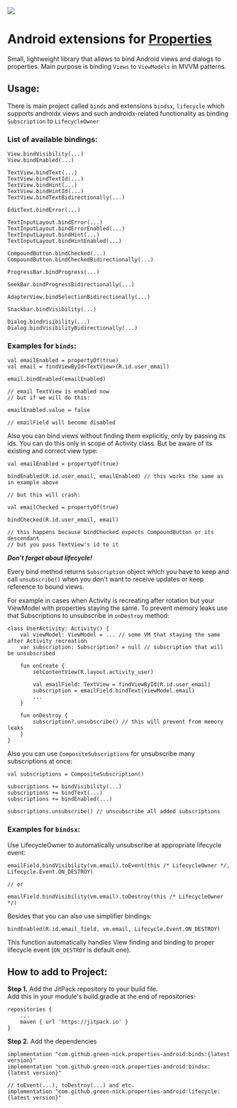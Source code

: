 [![](https://jitpack.io/v/green-nick/properties-android.svg)](https://jitpack.io/#green-nick/properties-android)
# Android extensions for [Properties](https://github.com/green-nick/properties)
Small, lightweight library that allows to bind Android views and dialogs to properties.
Main purpose is binding `Views` to `ViewModels` in MVVM patterns.

## Usage:
There is main project called `binds` and extensions `bindsx`, `lifecycle`
which supports androidx views and 
such androidx-related functionality as binding `Subscription` to `LifecycleOwner`
### List of available bindings:
```
View.bindVisibility(...)
View.bindEnabled(...)

TextView.bindText(...)
TextView.bindTextId(...)
TextView.bindHint(...)
TextView.bindHintId(...)
TextView.bindTextBidirectionally(...)

EditText.bindError(...)

TextInputLayout.bindError(...)
TextInputLayout.bindErrorEnabled(...)
TextInputLayout.bindHint(...)
TextInputLayout.bindHintEnabled(...)

CompoundButton.bindChecked(...)
CompoundButton.bindCheckedBidirectionally(...)

ProgressBar.bindProgress(...)

SeekBar.bindProgressBidirectionally(...)

AdapterView.bindSelectionBidirectionally(...)

Snackbar.bindVisibility(...)

Dialog.bindVisibility(...)
Dialog.bindVisibilityBidirectionally(...)

```
### Examples for `binds`:
```
val emailEnabled = propertyOf(true)
val email = findViewById<TextView>(R.id.user_email)

email.bindEnabled(emailEnabled)

// email TextView is enabled now
// but if we will do this:

emailEnabled.value = false

// emailField will become disabled
```
Also you can bind views without finding them explicitly, only by passing its ids.
You can do this only in scope of Activity class.
But be aware of its existing and correct view type:
```
val emailEnabled = propertyOf(true)

bindEnabled(R.id.user_email, emailEnabled) // this works the same as in example above

// but this will crash:

val emailChecked = propertyOf(true)

bindChecked(R.id.user_email, email)

// this happens because bindChecked expects CompoundButton or its descendant
// but you pass TextView's id to it
```
***Don't forget about lifecycle!***

Every bind method returns `Subscription` object which you have to keep 
and call `unsubscribe()` when you don't want to receive updates 
or keep reference to bound views.

For example in cases when Activity is recreating after rotation 
but your ViewModel with properties staying the same.
To prevent memory leaks use that Subscriptions to unsubscribe in `onDestroy` method:
```
class UserActivity: Activity() {
    val viewModel: ViewModel = ... // some VM that staying the same after Activity recreation
    var subscription: Subscription? = null // subscription that will be unsubscribed
    
    fun onCreate {
        setContentView(R.layout.activity_user)
        
        val emailField: TextView = findViewById(R.id.user_email)
        subscription = emailField.bindText(viewModel.email)
        ...
    }
    
    fun onDestroy {
        subscription?.unsubscribe() // this will prevent from memory leaks
    }
}
```
Also you can use `CompositeSubscriptions` for unsubscribe many subscriptions at once:
```
val subscriptions = CompositeSubscription()

subscriptions += bindVisibility(...)
subscriptions += bindText(...)
subscriptions += bindEnabled(...)

subscriptions.unsubscribe() // unscubscribe all added subscriptions
```
### Examples for `bindsx`:
Use LifecycleOwner to automatically unsubscribe at appropriate lifecycle event:
```
emailField.bindVisibility(vm.email).toEvent(this /* LifecycleOwner */, Lifecycle.Event.ON_DESTROY)

// or

emailField.bindVisibility(vm.email).toDestroy(this /* LifecycleOwner */)
```
Besides that you can also use simplifier bindings:
```
bindEnabled(R.id.email_field, vm.email, Lifecycle.Event.ON_DESTROY)
```
This function automatically handles View finding and binding to proper lifecycle event (`ON_DESTROY` is default one).
## How to add to Project:
**Step 1.** Add the JitPack repository to your build file.  
Add this in your module's build.gradle at the end of repositories:  
```
repositories {
    ...
    maven { url 'https://jitpack.io' }
}
```
**Step 2.** Add the dependencies
```
implementation "com.github.green-nick.properties-android:binds:{latest version}"
implementation "com.github.green-nick.properties-android:bindsx:{latest version}"

// toEvent(...), toDestroy(...) and etc.
implementation "com.github.green-nick.properties-android:lifecycle:{latest version}"
```
